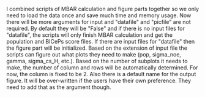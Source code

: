 I combined scripts of MBAR calculation and figure parts together so we only need to load the data once and save much time and memory usage. Now there will be more arguments for input and "datafile" and "picfile" are not required. By default they will be "False" and if there is no input files for "datafile", the scripts will only finish MBAR calculation and get the population and BICePs score files. If there are input files for "datafile" then the figure part will be initialized. Based on the extension of input file the scripts can figure out what plots they need to make (pop, sigma_noe, gamma, sigma_cs_H, etc.). Based on the number of subplots it needs to make, the number of column and rows will be automatically determined. For now, the column is fixed to be 2. Also there is a default name for the output figure. It will be over-written if the users have their own preference. They need to add that as the argument though.
